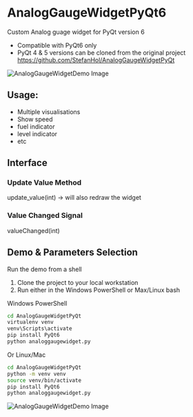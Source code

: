 # AnalogGaugeWidgetPyQt6

Custom Analog guage widget for PyQt version 6
- Compatible with PyQt6 only
- PyQt 4 & 5 versions can be cloned from the original project https://github.com/StefanHol/AnalogGaugeWidgetPyQt

![AnalogGaugeWidgetDemo Image](img/AnalogGaugeWidgetDemo.JPG?raw=true "AnalogGaugeWidgetDemo")

## Usage:
- Multiple visualisations
- Show speed
- fuel indicator
- level indicator
- etc

## Interface

### Update Value Method
update_value(int) -> will also redraw the widget

### Value Changed Signal
valueChanged(int)

## Demo & Parameters Selection

Run the demo from a shell
1. Clone the project to your local workstation
2. Run either in the Windows PowerShell or Max/Linux bash

Windows PowerShell

```bash
cd AnalogGaugeWidgetPyQt
virtualenv venv
venv\Scripts\activate
pip install PyQt6
python analoggaugewidget.py
```

Or Linux/Mac

```bash
cd AnalogGaugeWidgetPyQt
python -m venv venv
source venv/bin/activate
pip install PyQt6
python analoggaugewidget.py
```

![AnalogGaugeWidgetDemo Image](img/Example_without_needle.JPG?raw=true "Add custom widget")
